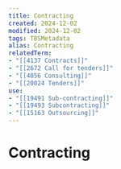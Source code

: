 ```yaml
---
title: Contracting
created: 2024-12-02
modified: 2024-12-02
tags: TBSMetadata
alias: Contracting
relatedTerm:
- "[[4137 Contracts]]"
- "[[2672 Call for tenders]]"
- "[[4056 Consulting]]"
- "[[20024 Tenders]]"
use:
- "[[19491 Sub-contracting]]"
- "[[19493 Subcontracting]]"
- "[[15163 Outsourcing]]"
---
```

# Contracting
